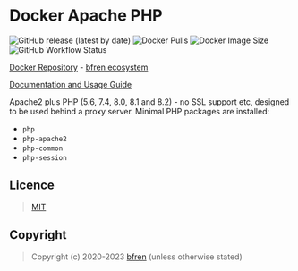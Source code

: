 # Docker Apache PHP

![GitHub release (latest by date)](https://img.shields.io/github/v/release/bfren/docker-apache-php) ![Docker Pulls](https://img.shields.io/endpoint?url=https%3A%2F%2Fbfren.dev%2Fdocker%2Fpulls%2Fapache-php) ![Docker Image Size](https://img.shields.io/endpoint?url=https%3A%2F%2Fbfren.dev%2Fdocker%2Fsize%2Fapache-php) ![GitHub Workflow Status](https://img.shields.io/github/actions/workflow/status/bfren/docker-apache-php/dev.yml?branch=main)

[Docker Repository](https://hub.docker.com/r/bfren/apache-php) - [bfren ecosystem](https://github.com/bfren/docker)

[Documentation and Usage Guide](https://docs.bfren.dev/docker/base-images/apache-php)

Apache2 plus PHP (5.6, 7.4, 8.0, 8.1 and 8.2) - no SSL support etc, designed to be used behind a proxy server.  Minimal PHP packages are installed:

* `php`
* `php-apache2`
* `php-common`
* `php-session`

## Licence

> [MIT](https://mit.bfren.dev/2020)

## Copyright

> Copyright (c) 2020-2023 [bfren](https://bfren.dev) (unless otherwise stated)
